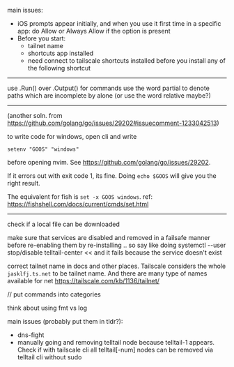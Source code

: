 main issues:

- iOS prompts appear initially, and when you use it first time in a specific app: do Allow or Always Allow if the option is present
- Before you start:
  - tailnet name
  - shortcuts app installed
  - need connect to tailscale shortcuts installed before you install any of the following shortcut

---

use .Run() over .Output() for commands
use the word partial to denote paths which are incomplete by alone (or use the word relative maybe?)

---

(another soln. from https://github.com/golang/go/issues/29202#issuecomment-1233042513)

to write code for windows, open cli and write

```
setenv "GOOS" "windows"
```

before opening nvim. See https://github.com/golang/go/issues/29202.

If it errors out with exit code 1, its fine. Doing `echo $GOOS` will give you the right result.

The equivalent for fish is `set -x GOOS windows`. ref: https://fishshell.com/docs/current/cmds/set.html

---

check if a local file can be downloaded

make sure that services are disabled and removed in a failsafe manner before re-enabling them by re-installing
.. so say like doing systemctl --user stop/disable telltail-center << and it fails because the service doesn't exist

correct tailnet name in docs and other places. Tailscale considers the whole `jasklfj.ts.net` to be tailnet name. And there are many type of names available for net https://tailscale.com/kb/1136/tailnet/

// put commands into categories

think about using fmt vs log

main issues (probably put them in tldr?):

- dns-fight
- manually going and removing telltail node because telltail-1 appears. Check if with tailscale cli all telltail[-num] nodes can be removed via telltail cli without sudo
